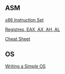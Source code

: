 ## ASM
[x86 Instruction Set](https://ee.usc.edu/~redekopp/cs356/slides/CS356Unit4_x86_ISA.pdf)

[Registres, EAX, AX, AH, AL](https://stackoverflow.com/questions/15191178/how-do-ax-ah-al-map-onto-eax)

[Cheat Sheet](https://azeria-labs.com/assembly-basics-cheatsheet/)


## OS
[Writing a Simple OS](https://www.cs.bham.ac.uk/~exr/lectures/opsys/10_11/lectures/os-dev.pdf)
